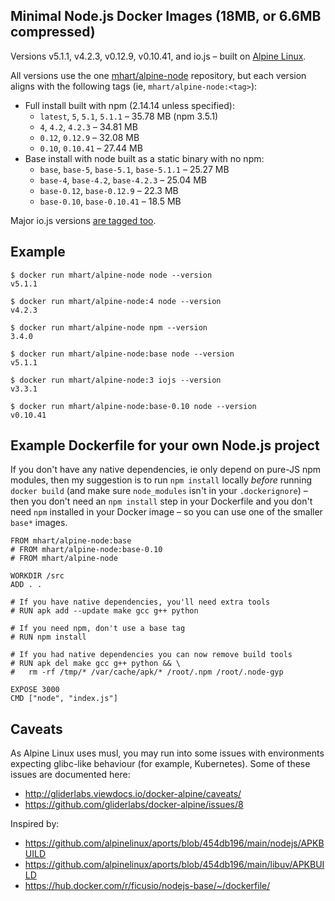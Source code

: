 Minimal Node.js Docker Images (18MB, or 6.6MB compressed)
---------------------------------------------------------

Versions v5.1.1, v4.2.3, v0.12.9, v0.10.41, and io.js – built on [Alpine Linux](https://alpinelinux.org/).

All versions use the one [mhart/alpine-node](https://hub.docker.com/r/mhart/alpine-node/) repository,
but each version aligns with the following tags (ie, `mhart/alpine-node:<tag>`):

- Full install built with npm (2.14.14 unless specified):
  - `latest`, `5`, `5.1`, `5.1.1` – 35.78 MB (npm 3.5.1)
  - `4`, `4.2`, `4.2.3` – 34.81 MB
  - `0.12`, `0.12.9` – 32.08 MB
  - `0.10`, `0.10.41` – 27.44 MB
- Base install with node built as a static binary with no npm:
  - `base`, `base-5`, `base-5.1`, `base-5.1.1` – 25.27 MB
  - `base-4`, `base-4.2`, `base-4.2.3` – 25.04 MB
  - `base-0.12`, `base-0.12.9` – 22.3 MB
  - `base-0.10`, `base-0.10.41` – 18.5 MB

Major io.js versions [are tagged too](https://hub.docker.com/r/mhart/alpine-node/tags/).

Example
-------

    $ docker run mhart/alpine-node node --version
    v5.1.1

    $ docker run mhart/alpine-node:4 node --version
    v4.2.3

    $ docker run mhart/alpine-node npm --version
    3.4.0

    $ docker run mhart/alpine-node:base node --version
    v5.1.1

    $ docker run mhart/alpine-node:3 iojs --version
    v3.3.1

    $ docker run mhart/alpine-node:base-0.10 node --version
    v0.10.41

Example Dockerfile for your own Node.js project
-----------------------------------------------

If you don't have any native dependencies, ie only depend on pure-JS npm
modules, then my suggestion is to run `npm install` locally *before* running
`docker build` (and make sure `node_modules` isn't in your `.dockerignore`) –
then you don't need an `npm install` step in your Dockerfile and you don't need
`npm` installed in your Docker image – so you can use one of the smaller
`base*` images.

    FROM mhart/alpine-node:base
    # FROM mhart/alpine-node:base-0.10
    # FROM mhart/alpine-node

    WORKDIR /src
    ADD . .

    # If you have native dependencies, you'll need extra tools
    # RUN apk add --update make gcc g++ python

    # If you need npm, don't use a base tag
    # RUN npm install

    # If you had native dependencies you can now remove build tools
    # RUN apk del make gcc g++ python && \
    #   rm -rf /tmp/* /var/cache/apk/* /root/.npm /root/.node-gyp

    EXPOSE 3000
    CMD ["node", "index.js"]

Caveats
-------

As Alpine Linux uses musl, you may run into some issues with environments
expecting glibc-like behaviour (for example, Kubernetes). Some of these issues
are documented here:

- http://gliderlabs.viewdocs.io/docker-alpine/caveats/
- https://github.com/gliderlabs/docker-alpine/issues/8

Inspired by:

- https://github.com/alpinelinux/aports/blob/454db196/main/nodejs/APKBUILD
- https://github.com/alpinelinux/aports/blob/454db196/main/libuv/APKBUILD
- https://hub.docker.com/r/ficusio/nodejs-base/~/dockerfile/
